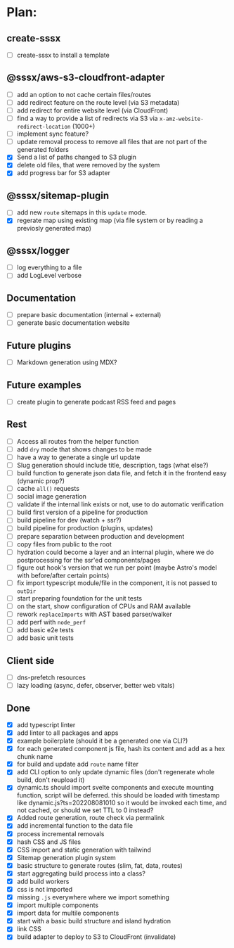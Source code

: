 # Plan:

## create-sssx

- [ ] create-sssx to install a template

## @sssx/aws-s3-cloudfront-adapter

- [ ] add an option to not cache certain files/routes
- [ ] add redirect feature on the route level (via S3 metadata)
- [ ] add redirect for entire website level (via CloudFront)
- [ ] find a way to provide a list of redirects via S3 via `x-amz-website-redirect-location` (1000+)
- [ ] implement sync feature?
- [ ] update removal process to remove all files that are not part of the generated folders
- [x] Send a list of paths changed to S3 plugin
- [x] delete old files, that were removed by the system
- [x] add progress bar for S3 adapter

## @sssx/sitemap-plugin

- [ ] add new `route` sitemaps in this `update` mode.
- [x] regerate map using existing map (via file system or by reading a previosly generated map)

## @sssx/logger

- [ ] log everything to a file
- [ ] add LogLevel verbose

## Documentation

- [ ] prepare basic documentation (internal + external)
- [ ] generate basic documentation website

## Future plugins

- [ ] Markdown generation using MDX?

## Future examples

- [ ] create plugin to generate podcast RSS feed and pages

## Rest

- [ ] Access all routes from the helper function
- [ ] add `dry` mode that shows changes to be made
- [ ] have a way to generate a single url update
- [ ] Slug generation should include title, description, tags (what else?)
- [ ] build function to generate json data file, and fetch it in the frontend easy (dynamic prop?)
- [ ] cache `all()` requests
- [ ] social image generation
- [ ] validate if the internal link exists or not, use <Link> to do automatic verification
- [ ] build first version of a pipeline for production
- [ ] build pipeline for dev (watch + ssr?)
- [ ] build pipeline for production (plugins, updates)
- [ ] prepare separation between production and development
- [ ] copy files from public to the root
- [ ] hydration could become a layer and an internal plugin, where we do postprocessing for the ssr'ed components/pages
- [ ] figure out hook's version that we run per point (maybe Astro's model with before/after certain points)
- [ ] fix import typescript module/file in the component, it is not passed to `outDir`
- [ ] start preparing foundation for the unit tests
- [ ] on the start, show configuration of CPUs and RAM available
- [ ] rework `replaceImports` with AST based parser/walker
- [ ] add perf with `node_perf`
- [ ] add basic e2e tests
- [ ] add basic unit tests

## Client side

- [ ] dns-prefetch resources
- [ ] lazy loading (async, defer, observer, better web vitals)

## Done

- [x] add typescript linter
- [x] add linter to all packages and apps
- [x] example boilerplate (should it be a generated one via CLI?)
- [x] for each generated component js file, hash its content and add as a hex chunk name
- [x] for build and update add `route` name filter
- [x] add CLI option to only update dynamic files (don't regenerate whole build, don't reupload it)
- [x] dynamic.ts should import svelte components and execute mounting function, script will be deferred. this should be loaded with timestamp like dynamic.js?ts=202208081010 so it would be invoked each time, and not cached, or should we set TTL to 0 instead?
- [x] Added route generation, route check via permalink
- [x] add incremental function to the data file
- [x] process incremental removals
- [x] hash CSS and JS files
- [x] CSS import and static generation with tailwind
- [x] Sitemap generation plugin system
- [x] basic structure to generate routes (slim, fat, data, routes)
- [x] start aggregating build process into a class?
- [x] add build workers
- [x] css is not imported
- [x] missing `.js` everywhere where we import something
- [x] import multiple components
- [x] import data for multile components
- [x] start with a basic build structure and island hydration
- [x] link CSS
- [x] build adapter to deploy to S3 to CloudFront (invalidate)

